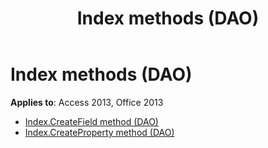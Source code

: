 ﻿---
title: Index methods (DAO)
TOCTitle: Methods
ms:assetid: 740d56e1-e789-41f0-b2dd-a39b81b68907
ms:mtpsurl: https://msdn.microsoft.com/library/Dn161014(v=office.15)
ms:contentKeyID: 52072976
ms.date: 09/18/2015
mtps_version: v=office.15
---

# Index methods (DAO)

**Applies to**: Access 2013, Office 2013

- [Index.CreateField method (DAO)](index-createfield-method-dao.md)
- [Index.CreateProperty method (DAO)](index-createproperty-method-dao.md)

